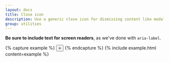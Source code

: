 ```yaml
---
layout: docs
title: Close icon
description: Use a generic close icon for dismissing content like modals and alerts.
group: utilities
---
```


**Be sure to include text for screen readers**, as we've done with `aria-label`.

{% capture example %}
<button type="button" class="close" aria-label="Close">
<span aria-hidden="true">&times;</span>
</button>
{% endcapture %}
{% include example.html content=example %}
